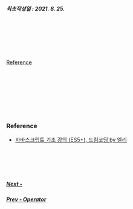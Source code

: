 ##### 최초작성일 : 2021. 8. 25.<br><br>
# 
[]()  
[]()  
[]()  
[]()  
[Reference](#reference)

<br><br>


<br><br>
---
### **Reference**
- [자바스크립트 기초 강의 (ES5+), 드림코딩 by 엘리](https://www.youtube.com/playlist?list=PLv2d7VI9OotTVOL4QmPfvJWPJvkmv6h-2)

<br><br>
---
##### [Next - ]()
##### [Prev - Operator]()